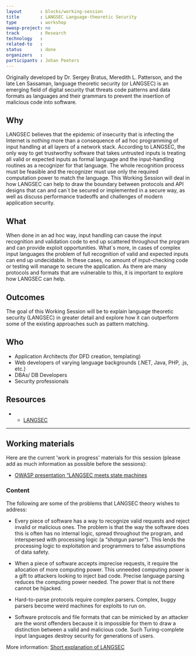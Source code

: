 ```yaml
---
layout       : blocks/working-session
title        : LANGSEC Language-theoretic Security
type         : workshop
owasp-project: no
track        : Research
technology   :
related-to   :
status       : done
organizers   :
participants : Johan Peeters
---
```


Originally developed by Dr. Sergey Bratus, Meredith L. Patterson, and the late Len Sassaman, language theoretic security (or LANGSEC) is an emerging field of digital security that threats code patterns and data formats as languages and their grammars to prevent the insertion of malicious code into software.

## Why

LANGSEC believes that the epidemic of insecurity that is infecting the Internet is nothing more than a consequence of ad hoc programming of input handling at all layers of a network stack. According to LANGSEC, the only way to get trustworthy software that takes untrusted inputs is treating all valid or expected inputs as formal language and the input-handling routines as a recognizer for that language. The whole recognition process must be feasible and the recognizer must use only the required computation power to match the language.
This Working Session will deal in how LANGSEC can help to draw the boundary between protocols and API designs that can and can´t be secured or implemented in a secure way, as well as discuss performance tradeoffs and challenges of modern application security.

## What

When done in an ad hoc way, input handling can cause the input recognition and validation code to end up scattered throughout the program and can provide exploit opportunities. What´s more, in cases of complex input languages the problem of full recognition of valid and expected inputs can end up undecidable. In these cases, no amount of input-checking code or testing will manage to secure the application. 
As there are many protocols and formats that are vulnerable to this, it is important to explore how LANGSEC can help.

## Outcomes 

The goal of this Working Session will be to explain language theoretic security (LANGSEC) in greater detail and explore how it can outperform some of the existing approaches such as pattern matching.

## Who

- Application Architects (for DFD creation, templating)
- Web developers of varying language backgrounds (.NET, Java, PHP, .js, etc.)
- DBAs/ DB Developers
- Security professionals

## Resources

 - - <a href="http://langsec.org/">LANGSEC</a> 
 
 --- 

## Working materials

Here are the current 'work in progress' materials for this session (please add as much information as possible before the sessions):

- <a href="https://www.owasp.org/images/4/42/OWASPBNL_LangSec_meets_state_machines.pdf">OWASP presentation “LANGSEC meets state machines</a> 

### Content

The following are some of the problems that LANGSEC theory wishes to address:

- Every piece of software has a way to recognize valid requests and reject invalid or malicious ones.  The problem is that the way the software does this is often has no internal logic, spread throughout the program, and interspersed with processing logic (a “shotgun parser”). This lends the processing logic to exploitation and programmers to false assumptions of data safety.

-  When a piece of software accepts imprecise requests, it require the allocation of more computing power.  This unneeded computing power is a gift to attackers looking to inject bad code.  Precise language parsing reduces the computing power needed.  The power that is not there cannot be hijacked.

- Hard-to-parse protocols require complex parsers. Complex, buggy parsers become weird machines for exploits to run on.  

- Software protocols and file formats that can be mimicked by an attacker are the worst offenders because it is impossible for them to draw a distinction between a valid and malicious code.  Such Turing-complete input languages destroy security for generations of users.

More information: <a href="http://www.upstandinghackers.com/langsec">Short explanation of LANGSEC</a>

